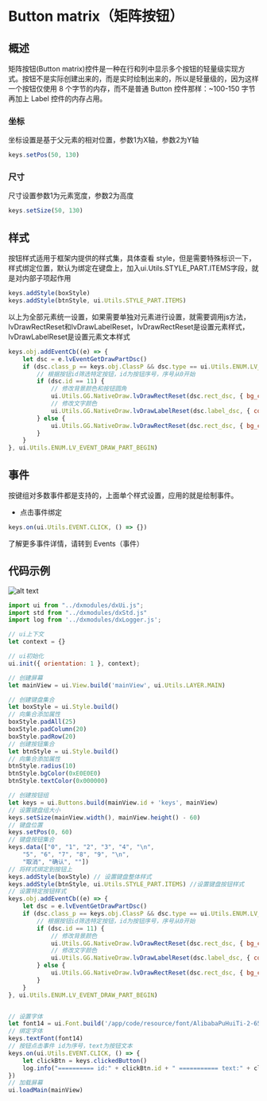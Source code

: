 # Button matrix（矩阵按钮）

## 概述
矩阵按钮(Button matrix)控件是一种在行和列中显示多个按钮的轻量级实现方式。按钮不是实际创建出来的，而是实时绘制出来的，所以是轻量级的，因为这样一个按钮仅使用 8 个字节的内存，而不是普通 Button 控件那样：~100-150 字节再加上 Label 控件的内存占用。


### 坐标

坐标设置是基于父元素的相对位置，参数1为X轴，参数2为Y轴
```js
keys.setPos(50, 130)
```

### 尺寸

尺寸设置参数1为元素宽度，参数2为高度
```js
keys.setSize(50, 130)
```
## 样式
按钮样式适用于框架内提供的样式集，具体查看 style，但是需要特殊标识一下，样式绑定位置，默认为绑定在键盘上，加入ui.Utils.STYLE_PART.ITEMS字段，就是对内部子项起作用
```js
keys.addStyle(boxStyle)
keys.addStyle(btnStyle, ui.Utils.STYLE_PART.ITEMS)
```
以上为全部元素统一设置，如果需要单独对元素进行设置，就需要调用js方法，lvDrawRectReset和lvDrawLabelReset，lvDrawRectReset是设置元素样式，lvDrawLabelReset是设置元素文本样式
```js
keys.obj.addEventCb((e) => {
    let dsc = e.lvEventGetDrawPartDsc()
    if (dsc.class_p == keys.obj.ClassP && dsc.type == ui.Utils.ENUM.LV_BTNMATRIX_DRAW_PART_BTN) {
        // 根据按钮id筛选特定按钮，id为按钮序号，序号从0开始
        if (dsc.id == 11) {
            // 修改背景颜色和按钮圆角
            ui.Utils.GG.NativeDraw.lvDrawRectReset(dsc.rect_dsc, { bg_color: 0x2196F3， radius: 30 })
            // 修改文字颜色
            ui.Utils.GG.NativeDraw.lvDrawLabelReset(dsc.label_dsc, { color: 0xFFFFFF })
        } else {
            ui.Utils.GG.NativeDraw.lvDrawRectReset(dsc.rect_dsc, { bg_color: 0xE0E0E0 })
        }
    }
}, ui.Utils.ENUM.LV_EVENT_DRAW_PART_BEGIN)
```

## 事件
按键组对多数事件都是支持的，上面单个样式设置，应用的就是绘制事件。

- 点击事件绑定
```js
keys.on(ui.Utils.EVENT.CLICK, () => {})
```
了解更多事件详情，请转到 Events（事件）

## 代码示例

![alt text](buttons.png)
```js
import ui from "../dxmodules/dxUi.js";
import std from "../dxmodules/dxStd.js"
import log from '../dxmodules/dxLogger.js';

// ui上下文
let context = {}

// ui初始化
ui.init({ orientation: 1 }, context);

// 创建屏幕
let mainView = ui.View.build('mainView', ui.Utils.LAYER.MAIN)

// 创建键盘集合
let boxStyle = ui.Style.build()
// 向集合添加属性
boxStyle.padAll(25)
boxStyle.padColumn(20)
boxStyle.padRow(20)
// 创建按钮集合
let btnStyle = ui.Style.build()
// 向集合添加属性
btnStyle.radius(10)
btnStyle.bgColor(0xE0E0E0)
btnStyle.textColor(0x000000)

// 创建按钮组
let keys = ui.Buttons.build(mainView.id + 'keys', mainView)
// 设置键盘组大小
keys.setSize(mainView.width(), mainView.height() - 60)
// 键盘位置
keys.setPos(0, 60)
// 键盘按钮集合
keys.data(["0", "1", "2", "3", "4", "\n",
    "5", "6", "7", "8", "9", "\n",
    "取消", "确认", ""])
// 将样式绑定到按钮上
keys.addStyle(boxStyle) // 设置键盘整体样式
keys.addStyle(btnStyle, ui.Utils.STYLE_PART.ITEMS) //设置键盘按钮样式
// 设置特定按钮样式
keys.obj.addEventCb((e) => {
    let dsc = e.lvEventGetDrawPartDsc()
    if (dsc.class_p == keys.obj.ClassP && dsc.type == ui.Utils.ENUM.LV_BTNMATRIX_DRAW_PART_BTN) {
        // 根据按钮id筛选特定按钮，id为按钮序号，序号从0开始
        if (dsc.id == 11) {
            // 修改背景颜色
            ui.Utils.GG.NativeDraw.lvDrawRectReset(dsc.rect_dsc, { bg_color: 0x2196F3, radius: 10 })
            // 修改文字颜色
            ui.Utils.GG.NativeDraw.lvDrawLabelReset(dsc.label_dsc, { color: 0xFFFFFF })
        } else {
            ui.Utils.GG.NativeDraw.lvDrawRectReset(dsc.rect_dsc, { bg_color: 0xE0E0E0 })
        }
    }
}, ui.Utils.ENUM.LV_EVENT_DRAW_PART_BEGIN)


// 设置字体
let font14 = ui.Font.build('/app/code/resource/font/AlibabaPuHuiTi-2-65-Medium.ttf', 14, ui.Utils.FONT_STYLE.NORMAL)
// 绑定字体
keys.textFont(font14)
// 按钮点击事件 id为序号，text为按钮文本
keys.on(ui.Utils.EVENT.CLICK, () => {
    let clickBtn = keys.clickedButton()
    log.info("========== id:" + clickBtn.id + " =========== text:" + clickBtn.text)
})
// 加载屏幕
ui.loadMain(mainView)
```